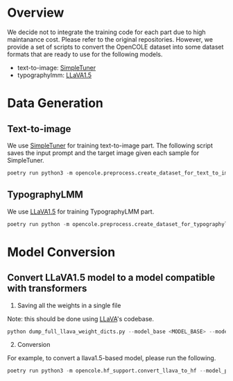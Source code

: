 # Overview

We decide not to integrate the training code for each part due to high maintanance cost. Please refer to the original repositories. However, we provide a set of scripts to convert the OpenCOLE dataset into some dataset formats that are ready to use for the following models.

- text-to-image: [SimpleTuner](https://github.com/bghira/SimpleTuner)
- typographylmm: [LLaVA1.5](https://github.com/haotian-liu/LLaVA)

# Data Generation

## Text-to-image

We use [SimpleTuner](https://github.com/bghira/SimpleTuner) for training text-to-image part.
The following script saves the input prompt and the target image given each sample for SimpleTuner.

```python
poetry run python3 -m opencole.preprocess.create_dataset_for_text_to_image --output_dir <OUTPUT_DIR> --max_size <MAX_SIZE>
```

## TypographyLMM

We use [LLaVA1.5](https://github.com/haotian-liu/LLaVA) for training TypographyLMM part.
```python
poetry run python -m opencole.preprocess.create_dataset_for_typographylmm --output_dir <OUTPUT_DIR>
```

# Model Conversion

## Convert LLaVA1.5 model to a model compatible with transformers

1. Saving all the weights in a single file

Note: this should be done using [LLaVA](https://github.com/haotian-liu/LLaVA)'s codebase.

```python
python dump_full_llava_weight_dicts.py --model_base <MODEL_BASE> --model_base liuhaotian/llava-v1.5-7b
```

2. Conversion

For example, to convert a llava1.5-based model, please run the following.

```python
poetry run python3 -m opencole.hf_support.convert_llava_to_hf --model_path <MODEL_PATH> --output_dir <OUTPUT_DIR> --text_model_id lmsys/vicuna-7b-v1.5 --vision_model_id openai/clip-vit-large-patch14-336
```